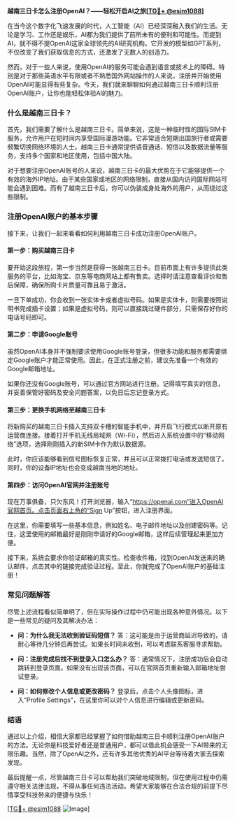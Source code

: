 **越南三日卡怎么注册OpenAI？——轻松开启AI之旅[[TG💪+ @esim1088](https://t.me/s/esim1088)]**

在当今这个数字化飞速发展的时代，人工智能（AI）已经深深融入我们的生活。无论是学习、工作还是娱乐，AI都为我们提供了前所未有的便利和可能性。而提到AI，就不得不提OpenAI这家全球领先的AI研究机构。它开发的模型如GPT系列，不仅改变了我们获取信息的方式，还激发了无数人的创造力。

然而，对于一些人来说，使用OpenAI的服务可能会遇到语言或技术上的障碍。特别是对于那些英语水平有限或者不熟悉国外网站操作的人来说，注册并开始使用OpenAI可能显得有些复杂。今天，我们就来聊聊如何通过越南三日卡顺利注册OpenAI账户，让你也能轻松体验AI的魅力。

### 什么是越南三日卡？

首先，我们需要了解什么是越南三日卡。简单来说，这是一种临时性的国际SIM卡服务，允许用户在短时间内享受国际漫游功能。它非常适合短期出国旅行者或需要频繁切换网络环境的人士。越南三日卡通常提供语音通话、短信以及数据流量等服务，支持多个国家和地区使用，包括中国大陆。

对于想要注册OpenAI账号的人来说，越南三日卡的最大优势在于它能够提供一个有效的海外IP地址。由于某些国家或地区的网络限制，直接从国内访问国际网站可能会遇到困难。而有了越南三日卡后，你可以伪装成身处海外的用户，从而绕过这些限制。

### 注册OpenAI账户的基本步骤

接下来，让我们一起来看看如何利用越南三日卡成功注册OpenAI账户。

#### 第一步：购买越南三日卡

要开始这段旅程，第一步当然是获得一张越南三日卡。目前市面上有许多提供此类服务的平台，比如淘宝、京东等电商网站上都有售卖。选择时请注意查看评价和售后保障，确保所购卡片质量可靠且易于激活。

一旦下单成功，你会收到一张实体卡或者虚拟号码。如果是实体卡，则需要按照说明书完成插卡设置；如果是虚拟号码，则可以直接跳过硬件部分，只需保存好你的电话号码即可。

#### 第二步：申请Google账号

虽然OpenAI本身并不强制要求使用Google账号登录，但很多功能和服务都需要绑定Google账户才能正常使用。因此，在正式注册之前，建议先准备一个有效的Google邮箱地址。

如果你还没有Google账号，可以通过官方网站进行注册。记得填写真实的信息，并妥善保管好密码及安全问题答案，以免日后忘记登录方式。

#### 第三步：更换手机网络至越南三日卡

将新购买的越南三日卡插入支持双卡槽的智能手机中，并开启飞行模式以断开原有运营商连接。接着打开手机无线局域网（Wi-Fi），然后进入系统设置中的“移动网络”选项，选择刚刚插入的新SIM卡作为默认数据源。

此时，你应该能够看到信号图标恢复正常，并且可以正常拨打电话或发送短信了。同时，你的设备IP地址也会变成越南当地的地址。

#### 第四步：访问OpenAI官网并注册账号

现在万事俱备，只欠东风！打开浏览器，输入“https://openai.com”进入OpenAI官网首页。点击页面右上角的“Sign Up”按钮，进入注册界面。

在这里，你需要填写一些基本信息，例如姓名、电子邮件地址以及创建密码等。记住，这里使用的邮箱最好是刚刚申请好的Google邮箱，这样后续管理起来更加方便。

接下来，系统会要求你验证邮箱的真实性。检查收件箱，找到OpenAI发送来的确认邮件，点击其中的链接完成验证过程。至此，你就完成了OpenAI账户的基础注册！

### 常见问题解答

尽管上述流程看似简单明了，但在实际操作过程中仍可能出现各种意外情况。以下是一些常见的疑问及其解决办法：

- **问：为什么我无法收到验证码短信？**
  答：这可能是由于运营商延迟导致的，请耐心等待几分钟后再尝试。如果长时间未收到，可以考虑联系客服寻求帮助。

- **问：注册完成后找不到登录入口怎么办？**
  答：通常情况下，注册成功后会自动跳转到登录页面。如果没有出现该页面，可以在官网首页重新输入邮箱地址尝试登录。

- **问：如何修改个人信息或更改密码？**
  登录后，点击个人头像图标，进入“Profile Settings”，在这里你可以对个人信息进行编辑或更新密码。

### 结语

通过以上介绍，相信大家都已经掌握了如何借助越南三日卡顺利注册OpenAI账户的方法。无论你是科技爱好者还是普通用户，都可以借此机会感受一下AI带来的无限乐趣。当然，除了OpenAI之外，还有许多其他优秀的AI平台等待着大家去探索发现。

最后提醒一点，尽管越南三日卡可以帮助我们突破地域限制，但在使用过程中仍需遵守相关法律法规，不得从事任何违法活动。希望大家能够在合法合规的前提下尽情享受科技带来的便捷与快乐！

[[TG💪+ @esim1088](https://t.me/s/esim1088) ![Image](https://i.postimg.cc/4NQfJmqS/Snipaste-2025-05-13-00-14-12.png)]